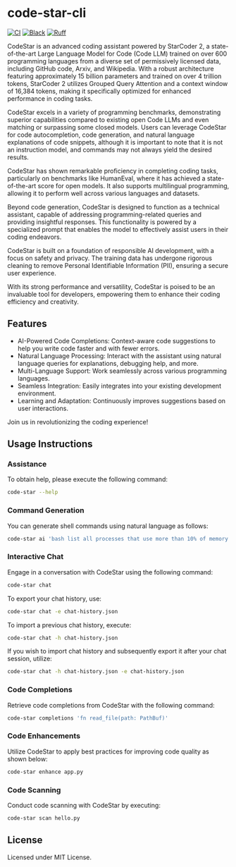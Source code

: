 # code-star-cli

[![CI](https://github.com/youzarsiph/code-star-cli/actions/workflows/ci.yml/badge.svg)](https://github.com/youzarsiph/code-star-cli/actions/workflows/ci.yml)
[![Black](https://github.com/youzarsiph/code-star-cli/actions/workflows/black.yml/badge.svg)](https://github.com/youzarsiph/code-star-cli/actions/workflows/black.yml)
[![Ruff](https://github.com/youzarsiph/code-star-cli/actions/workflows/ruff.yml/badge.svg)](https://github.com/youzarsiph/code-star-cli/actions/workflows/ruff.yml)

CodeStar is an advanced coding assistant powered by StarCoder 2, a state-of-the-art Large Language Model for Code (Code LLM) trained on over 600 programming languages from a diverse set of permissively licensed data, including GitHub code, Arxiv, and Wikipedia. With a robust architecture featuring approximately 15 billion parameters and trained on over 4 trillion tokens, StarCoder 2 utilizes Grouped Query Attention and a context window of 16,384 tokens, making it specifically optimized for enhanced performance in coding tasks.

CodeStar excels in a variety of programming benchmarks, demonstrating superior capabilities compared to existing open Code LLMs and even matching or surpassing some closed models. Users can leverage CodeStar for code autocompletion, code generation, and natural language explanations of code snippets, although it is important to note that it is not an instruction model, and commands may not always yield the desired results.

CodeStar has shown remarkable proficiency in completing coding tasks, particularly on benchmarks like HumanEval, where it has achieved a state-of-the-art score for open models. It also supports multilingual programming, allowing it to perform well across various languages and datasets.

Beyond code generation, CodeStar is designed to function as a technical assistant, capable of addressing programming-related queries and providing insightful responses. This functionality is powered by a specialized prompt that enables the model to effectively assist users in their coding endeavors.

CodeStar is built on a foundation of responsible AI development, with a focus on safety and privacy. The training data has undergone rigorous cleaning to remove Personal Identifiable Information (PII), ensuring a secure user experience.

With its strong performance and versatility, CodeStar is poised to be an invaluable tool for developers, empowering them to enhance their coding efficiency and creativity.

## Features

- AI-Powered Code Completions: Context-aware code suggestions to help you write code faster and with fewer errors.
- Natural Language Processing: Interact with the assistant using natural language queries for explanations, debugging help, and more.
- Multi-Language Support: Work seamlessly across various programming languages.
- Seamless Integration: Easily integrates into your existing development environment.
- Learning and Adaptation: Continuously improves suggestions based on user interactions.

Join us in revolutionizing the coding experience!

## Usage Instructions

### Assistance

To obtain help, please execute the following command:

```bash
code-star --help
```

### Command Generation

You can generate shell commands using natural language as follows:

```bash
code-star ai 'bash list all processes that use more than 10% of memory'
```

### Interactive Chat

Engage in a conversation with CodeStar using the following command:

```bash
code-star chat
```

To export your chat history, use:

```bash
code-star chat -e chat-history.json
```

To import a previous chat history, execute:

```bash
code-star chat -h chat-history.json
```

If you wish to import chat history and subsequently export it after your chat session, utilize:

```bash
code-star chat -h chat-history.json -e chat-history.json
```

### Code Completions

Retrieve code completions from CodeStar with the following command:

```bash
code-star completions 'fn read_file(path: PathBuf)'
```

### Code Enhancements

Utilize CodeStar to apply best practices for improving code quality as shown below:

```bash
code-star enhance app.py
```

### Code Scanning

Conduct code scanning with CodeStar by executing:

```bash
code-star scan hello.py
```

## License

Licensed under MIT License.
